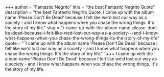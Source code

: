 +++
author = "Fantastic Negrito"
title = "the best Fantastic Negrito Quote"
description = "the best Fantastic Negrito Quote: I came up with the album name 'Please Don't Be Dead' because I felt like we'd lost our way as a society - and I know what happens when you chase the wrong things. It's the story of my life."
slug = "i-came-up-with-the-album-name-please-dont-be-dead-because-i-felt-like-wed-lost-our-way-as-a-society---and-i-know-what-happens-when-you-chase-the-wrong-things-its-the-story-of-my-life"
quote = '''I came up with the album name 'Please Don't Be Dead' because I felt like we'd lost our way as a society - and I know what happens when you chase the wrong things. It's the story of my life.'''
+++
I came up with the album name 'Please Don't Be Dead' because I felt like we'd lost our way as a society - and I know what happens when you chase the wrong things. It's the story of my life.
